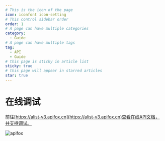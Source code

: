 ```yaml
---
# This is the icon of the page
icon: iconfont icon-setting
# This control sidebar order
order: 1
# A page can have multiple categories
category:
  - Guide
# A page can have multiple tags
tag:
  - API
  - Guide
# this page is sticky in article list
sticky: true
# this page will appear in starred articles
star: true
---
```


# 在线调试

前往[https://alist-v3.apifox.cn](https://alist-v3.apifox.cn)查看在线API文档，并支持调试。

![apifox](/img/api/apifox.png)
